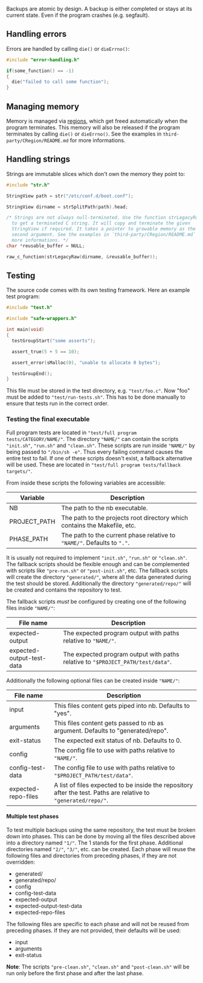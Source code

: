 Backups are atomic by design. A backup is either completed or stays at its
current state. Even if the program crashes (e.g. segfault).

## Handling errors

Errors are handled by calling `die()` or `dieErrno()`:

```c
#include "error-handling.h"

if(some_function() == -1)
{
  die("failed to call some function");
}
```

## Managing memory

Memory is managed via
[regions](https://en.wikipedia.org/wiki/Region-based_memory_management),
which get freed automatically when the program terminates. This memory will
also be released if the program terminates by calling `die()` or
`dieErrno()`. See the examples in `third-party/CRegion/README.md` for more
informations.

## Handling strings

Strings are immutable slices which don't own the memory they point to:

```c
#include "str.h"

StringView path = str("/etc/conf.d/boot.conf");

StringView dirname = strSplitPath(path).head;

/* Strings are not always null-terminated. Use the function strLegacyRaw()
  to get a terminated C string. It will copy and terminate the given
  StringView if required. It takes a pointer to growable memory as the
  second argument. See the examples in `third-party/CRegion/README.md` for
  more informations. */
char *reusable_buffer = NULL;

raw_c_function(strLegacyRaw(dirname, &reusable_buffer));
```

## Testing

The source code comes with its own testing framework. Here an example test
program:

```c
#include "test.h"

#include "safe-wrappers.h"

int main(void)
{
  testGroupStart("some asserts");

  assert_true(5 + 5 == 10);

  assert_error(sMalloc(0), "unable to allocate 0 bytes");

  testGroupEnd();
}
```

This file must be stored in the test directory, e.g. `"test/foo.c"`. Now
"foo" must be added to `"test/run-tests.sh"`. This has to be done manually
to ensure that tests run in the correct order.

### Testing the final executable

Full program tests are located in `"test/full program
tests/CATEGORY/NAME/"`. The directory `"NAME/"` can contain the scripts
`"init.sh"`, `"run.sh"` and `"clean.sh"`. These scripts are run inside
`"NAME/"` by being passed to `"/bin/sh -e"`. Thus every failing command
causes the entire test to fail. If one of these scripts doesn't exist, a
fallback alternative will be used. These are located in `"test/full program
tests/fallback targets/"`.

From inside these scripts the following variables are accessible:

Variable      | Description
--------------|---------------
NB            | The path to the nb executable.
PROJECT\_PATH | The path to the projects root directory which contains the Makefile, etc.
PHASE\_PATH   | The path to the current phase relative to `"NAME/"`. Defaults to `"."`.

It is usually not required to implement `"init.sh"`, `"run.sh"` or
`"clean.sh"`. The fallback scripts should be flexible enough and can be
complemented with scripts like `"pre-run.sh"` or `"post-init.sh"`, etc. The
fallback scripts will create the directory `"generated/"`, where all the
data generated during the test should be stored. Additionally the directory
`"generated/repo/"` will be created and contains the repository to test.

The fallback scripts _must_ be configured by creating one of the following
files inside `"NAME/"`:

File name                 | Description
--------------------------|--
expected-output           | The expected program output with paths relative to `"NAME/"`.
expected-output-test-data | The expected program output with paths relative to `"$PROJECT_PATH/test/data"`.

Additionally the following optional files can be created inside `"NAME/"`:

File name           | Description
--------------------|------------
input               | This files content gets piped into nb. Defaults to "yes".
arguments           | This files content gets passed to nb as argument. Defaults to "generated/repo".
exit-status         | The expected exit status of nb. Defaults to 0.
config              | The config file to use with paths relative to `"NAME/"`.
config-test-data    | The config file to use with paths relative to `"$PROJECT_PATH/test/data"`.
expected-repo-files | A list of files expected to be inside the repository after the test. Paths are relative to `"generated/repo/"`.

#### Multiple test phases

To test multiple backups using the same repository, the test must be broken
down into phases. This can be done by moving all the files described above
into a directory named `"1/"`. The 1 stands for the first phase. Additional
directories named `"2/"`, `"3/"`, etc. can be created. Each phase will
reuse the following files and directories from preceding phases, if they
are not overridden:

* generated/
* generated/repo/
* config
* config-test-data
* expected-output
* expected-output-test-data
* expected-repo-files

The following files are specific to each phase and will not be reused from
preceding phases. If they are not provided, their defaults will be used:

* input
* arguments
* exit-status

**Note**: The scripts `"pre-clean.sh"`, `"clean.sh"` and `"post-clean.sh"`
will be run only before the first phase and after the last phase.
